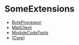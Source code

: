 # SomeExtensions

* [ByteProcessor](ByteProcessor)
* [MailClient](MailClient)
* [ModuleCodeTools](ModuleCodeTools)
* [[Core](Core)]
